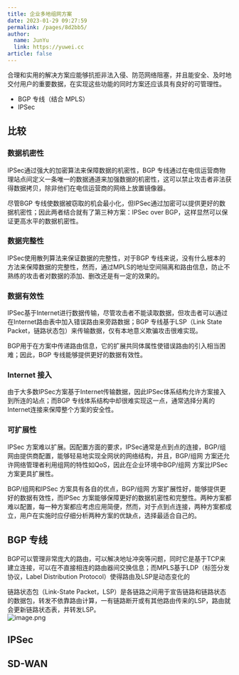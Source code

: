 ```yaml
---
title: 企业多地组网方案
date: 2023-01-29 09:27:59
permalink: /pages/8d2bb5/
author: 
  name: JunYu
  link: https://yuwei.cc
article: false
---
```

合理和实用的解决方案应能够抗拒非法入侵、防范网络阻塞，并且能安全、及时地交付用户的重要数据，在实现这些功能的同时方案还应该具有良好的可管理性。

- BGP 专线（结合 MPLS）
- IPSec
## 比较
### 数据机密性
IPSec通过强大的加密算法来保障数据的机密性，BGP 专线通过在电信运营商物理站点间定义一条唯一的数据通道来加强数据的机密性，这可以禁止攻击者非法获得数据拷贝，除非他们在电信运营商的网络上放置镜像器。

尽管BGP 专线使数据被窃取的机会最小化，但IPSec通过加密可以提供更好的数据机密性；因此两者结合就有了第三种方案：IPSec over BGP，这样显然可以保证更高水平的数据机密性。
### 数据完整性
IPSec使用散列算法来保证数据的完整性，对于BGP 专线来说，没有什么根本的方法来保障数据的完整性，然而，通过MPLS的地址空间隔离和路由信息，防止不熟练的攻击者对数据的添加、删改还是有一定的效果的。
### 数据有效性
IPSec基于Internet进行数据传输，尽管攻击者不能读取数据，但攻击者可以通过在Internet路由表中加入错误路由来旁路数据；BGP 专线基于LSP（Link State Packet，链路状态包）来传输数据，仅有本地意义欺骗攻击很难实现。

BGP用于在方案中传递路由信息，它的扩展共同体属性使错误路由的引入相当困难；因此，BGP 专线能够提供更好的数据有效性。
### Internet 接入
由于大多数IPSec方案基于Internet传输数据，因此IPSec体系结构允许方案接入到所连的站点；而BGP 专线体系结构中却很难实现这一点，通常选择分离的Internet连接来保障整个方案的安全性。
### 可扩展性
IPSec 方案难以扩展。因配置方面的要求，IPSec通常是点到点的连接，BGP/组网由提供商配置，能够轻易地实现全网状的网络结构，并且，BGP/组网 方案还允许网络管理者利用组网的特性如QoS，因此在企业环境中BGP/组网 方案比IPSec 方案更具扩展性。 

BGP/组网和IPSec 方案具有各自的优点，BGP/组网 方案扩展性好，能够提供更好的数据有效性，而IPSec 方案能够保障更好的数据机密性和完整性。两种方案都难以配置，每一种方案都应考虑应用简便，然而，对于点到点连接，两种方案都成立，用户在实施时应仔细分析两种方案的优缺点，选择最适合自己的。
## BGP 专线
BGP可以管理非常庞大的路由，可以解决地址冲突等问题，同时它是基于TCP来建立连接，可以在不直接相连的路由器间交换信息；而MPLS基于LDP（标签分发协议，Label Distribution Protocol）使得路由及LSP是动态变化的

链路状态包（Link-State Packet，LSP）是各链路之间用于宣告链路和链路状态的数据包，转发不依靠路由计算，一有链路断开或有其他路由传来的LSP，路由就会更新链路状态表，并转发LSP。  
![image.png](https://f.pz.al/pzal/2023/01/29/7de881e8dadda.png)
## IPSec
## SD-WAN


